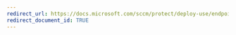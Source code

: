 ```yaml
---
redirect_url: https://docs.microsoft.com/sccm/protect/deploy-use/endpoint-protection-configure 
redirect_document_id: TRUE
---
```

